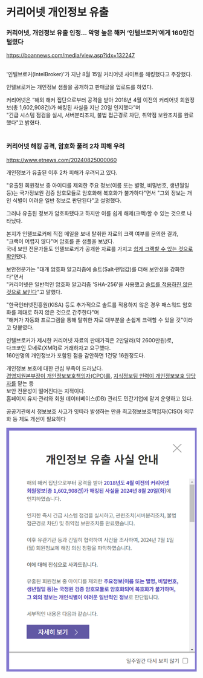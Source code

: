 # 커리어넷 개인정보 유출
### 커리어넷, 개인정보 유출 인정... 악명 높은 해커 ‘인텔브로커’에게 160만건 털렸다
https://boannews.com/media/view.asp?idx=132247
</br></br>

'인텔브로커(IntelBroker)'가 지난 8월 15일 커리어넷 사이트를 해킹했다고 주장했다.

인텔브로커는 개인정보 샘플을 공개하고 판매글을 업로드를 하였다.

커리어넷은 “해외 해커 집단으로부터 공격을 받아 2018년 4월 이전의 커리어넷 회원정보(총 1,602,908건)가 해킹된 사실을 지난 20일 인지했다”며    
"긴급 시스템 점검을 실시, 서버분리조치, 불법 접근경로 차단, 취약점 보완조치를 완료했다"고 밝혔다.
</br></br>

### 커리어넷 해킹 공격, 암호화 풀려 2차 피해 우려
https://www.etnews.com/20240825000060

개인정보가 유출된 이후 2차 피해가 우려되고 있다.    

"유출된 회원정보 중 아이디를 제외한 주요 정보(이름 또는 별명, 비밀번호, 생년월일 등)는 국가정보원 검증 암호모듈로 암호화해 복호화가 불가하다"면서 "그외 정보는 개인 식별이 어려운 일반 정보로 판단된다"고 설명했다.

그러나 유출된 정보가 암호화됐다고 하지만 이를 쉽게 해제(크랙)할 수 있는 것으로 나타났다.

본지가 인텔브로커에 직접 메일을 보내 탈취한 자료의 크랙 여부를 문의한 결과,    
"크랙이 어렵지 않다"며 암호를 푼 샘플을 보냈다.   
국내 보안 전문가들도 인텔브로커가 공개한 자료를 가지고 <U>쉽게 크랙할 수 있는 것으로 확인</U>됐다.

보안전문가는 "대개 암호화 알고리즘에 솔트(Salt·랜덤값)를 더해 보안성을 강화한다"면서    
"커리어넷은 일반적인 암호화 알고리즘 'SHA-256'을 사용했고 <U>솔트를 적용하진 않은 것으로 보인다</U>"고 말했다.

"한국인터넷진흥원(KISA) 등도 추가적으로 솔트를 적용하지 않은 경우 패스워드 암호화를 제대로 하지 않은 것으로 간주한다"며   
“해커가 자동화 프로그램을 통해 탈취한 자료 대부분을 손쉽게 크랙할 수 있을 것"이라고 덧붙였다.

인텔브로커가 제시한 커리어넷 자료의 판매가격은 2만달러(약 2600만원)로,    
다크코인 모네로(XMR)로 거래하자고 요구했다.    
160만명의 개인정보가 포함된 점을 감안하면 1건당 16원정도다.

개인정보 보호에 대한 관심 부족이 드러났다.  
<U>경영지원본부장이 개인정보보호책임자(CPO)를</U>, <U>지식정보팀 인력이 개인정보보호 담당자를</U> 맡는 등    
보안 전문성이 떨어진다는 지적이다.    
홈페이지 유지·관리와 회원 데이터베이스(DB) 관리도 민간기업에 맡겨 운영하고 있다.

공공기관에서 정보보호 사고가 잇따라 발생하는 만큼 최고정보보호책임자(CISO) 의무화 등 제도 개선이 필요하다


![popup](popup.png)